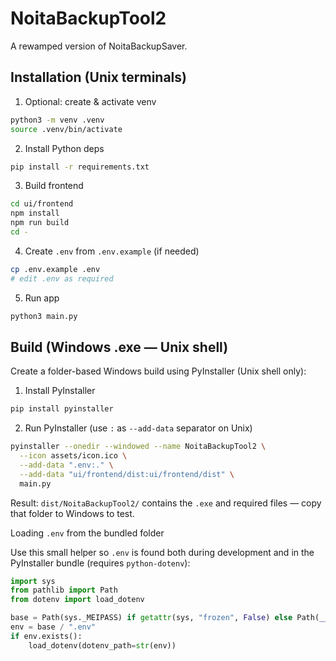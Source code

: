 # NoitaBackupTool2

A rewamped version of NoitaBackupSaver.

## Installation (Unix terminals)

1. Optional: create & activate venv

```bash
python3 -m venv .venv
source .venv/bin/activate
```

2. Install Python deps

```bash
pip install -r requirements.txt
```

3. Build frontend

```bash
cd ui/frontend
npm install
npm run build
cd -
```

4. Create `.env` from `.env.example` (if needed)

```bash
cp .env.example .env
# edit .env as required
```

5. Run app

```bash
python3 main.py
```

## Build (Windows .exe — Unix shell)

Create a folder-based Windows build using PyInstaller (Unix shell only):

1. Install PyInstaller

```bash
pip install pyinstaller
```

2. Run PyInstaller (use `:` as `--add-data` separator on Unix)

```bash
pyinstaller --onedir --windowed --name NoitaBackupTool2 \
  --icon assets/icon.ico \
  --add-data ".env:." \
  --add-data "ui/frontend/dist:ui/frontend/dist" \
  main.py
```

Result: `dist/NoitaBackupTool2/` contains the `.exe` and required files — copy that folder to Windows to test.

Loading `.env` from the bundled folder

Use this small helper so `.env` is found both during development and in the PyInstaller bundle (requires `python-dotenv`):

```python
import sys
from pathlib import Path
from dotenv import load_dotenv

base = Path(sys._MEIPASS) if getattr(sys, "frozen", False) else Path(__file__).resolve().parent
env = base / ".env"
if env.exists():
    load_dotenv(dotenv_path=str(env))
```
